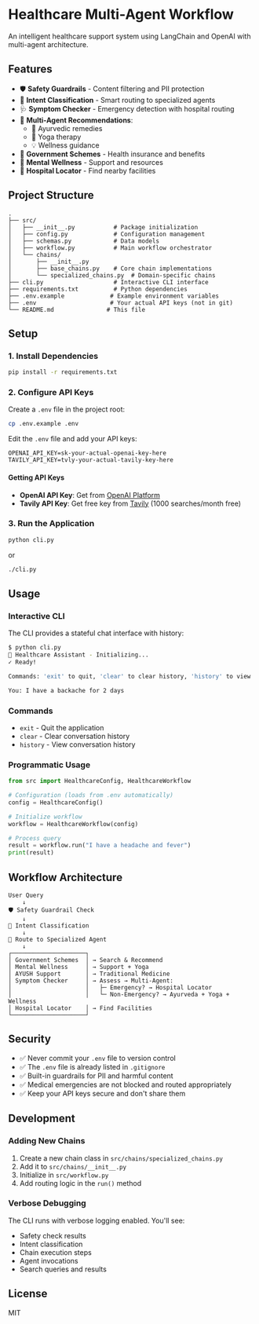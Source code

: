 # Healthcare Multi-Agent Workflow

An intelligent healthcare support system using LangChain and OpenAI with multi-agent architecture.

## Features

- 🛡️ **Safety Guardrails** - Content filtering and PII protection
- 🎯 **Intent Classification** - Smart routing to specialized agents
- 🩺 **Symptom Checker** - Emergency detection with hospital routing
- 💊 **Multi-Agent Recommendations**:
  - 🌿 Ayurvedic remedies
  - 🧘 Yoga therapy
  - 💡 Wellness guidance
- 🏥 **Government Schemes** - Health insurance and benefits
- 🧠 **Mental Wellness** - Support and resources
- 📍 **Hospital Locator** - Find nearby facilities

## Project Structure

```
.
├── src/
│   ├── __init__.py           # Package initialization
│   ├── config.py             # Configuration management
│   ├── schemas.py            # Data models
│   ├── workflow.py           # Main workflow orchestrator
│   └── chains/
│       ├── __init__.py
│       ├── base_chains.py    # Core chain implementations
│       └── specialized_chains.py  # Domain-specific chains
├── cli.py                    # Interactive CLI interface
├── requirements.txt          # Python dependencies
├── .env.example             # Example environment variables
├── .env                     # Your actual API keys (not in git)
└── README.md               # This file
```

## Setup

### 1. Install Dependencies

```bash
pip install -r requirements.txt
```

### 2. Configure API Keys

Create a `.env` file in the project root:

```bash
cp .env.example .env
```

Edit the `.env` file and add your API keys:

```env
OPENAI_API_KEY=sk-your-actual-openai-key-here
TAVILY_API_KEY=tvly-your-actual-tavily-key-here
```

#### Getting API Keys

- **OpenAI API Key**: Get from [OpenAI Platform](https://platform.openai.com/api-keys)
- **Tavily API Key**: Get free key from [Tavily](https://tavily.com) (1000 searches/month free)

### 3. Run the Application

```bash
python cli.py
```

or

```bash
./cli.py
```

## Usage

### Interactive CLI

The CLI provides a stateful chat interface with history:

```bash
$ python cli.py
🏥 Healthcare Assistant - Initializing...
✓ Ready!

Commands: 'exit' to quit, 'clear' to clear history, 'history' to view

You: I have a backache for 2 days
```

### Commands

- `exit` - Quit the application
- `clear` - Clear conversation history
- `history` - View conversation history

### Programmatic Usage

```python
from src import HealthcareConfig, HealthcareWorkflow

# Configuration (loads from .env automatically)
config = HealthcareConfig()

# Initialize workflow
workflow = HealthcareWorkflow(config)

# Process query
result = workflow.run("I have a headache and fever")
print(result)
```

## Workflow Architecture

```
User Query
    ↓
🛡️ Safety Guardrail Check
    ↓
🎯 Intent Classification
    ↓
🔗 Route to Specialized Agent
    ↓
┌─────────────────────┐
│ Government Schemes  │ → Search & Recommend
│ Mental Wellness     │ → Support + Yoga
│ AYUSH Support       │ → Traditional Medicine
│ Symptom Checker     │ → Assess → Multi-Agent:
│                     │   ├─ Emergency? → Hospital Locator
│                     │   └─ Non-Emergency? → Ayurveda + Yoga + Wellness
│ Hospital Locator    │ → Find Facilities
└─────────────────────┘
```

## Security

- ✅ Never commit your `.env` file to version control
- ✅ The `.env` file is already listed in `.gitignore`
- ✅ Built-in guardrails for PII and harmful content
- ✅ Medical emergencies are not blocked and routed appropriately
- ✅ Keep your API keys secure and don't share them

## Development

### Adding New Chains

1. Create a new chain class in `src/chains/specialized_chains.py`
2. Add it to `src/chains/__init__.py`
3. Initialize in `src/workflow.py`
4. Add routing logic in the `run()` method

### Verbose Debugging

The CLI runs with verbose logging enabled. You'll see:
- Safety check results
- Intent classification
- Chain execution steps
- Agent invocations
- Search queries and results

## License

MIT
